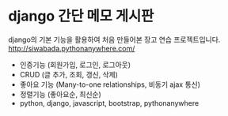 # django 간단 메모 게시판  
django의 기본 기능을 활용하여 처음 만들어본 장고 연습 프로젝트입니다. 
<http://siwabada.pythonanywhere.com/>

- 인증기능 (회원가입, 로그인, 로그아웃)
- CRUD (글 추가, 조회, 갱신, 삭제)
- 좋아요 기능 (Many-to-one relationships, 비동기 ajax 통신)
- 정렬기능 (좋아요순, 최신순)
- python, django, javascript, bootstrap, pythonanywhere
